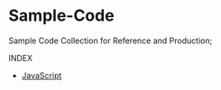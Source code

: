 # Sample-Code
Sample Code Collection for Reference and Production;

INDEX

* [JavaScript](https://github.com/DarkSystemCD/Sample-Code/tree/GitHub/Javascript)
